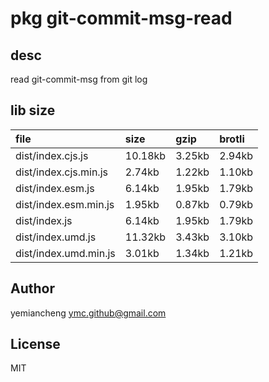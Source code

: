 # pkg git-commit-msg-read

## desc
read git-commit-msg from git log

## lib size  
file | size | gzip | brotli
:---- | :---- | :---- | :----
dist/index.cjs.js | 10.18kb | 3.25kb | 2.94kb
dist/index.cjs.min.js | 2.74kb | 1.22kb | 1.10kb
dist/index.esm.js | 6.14kb | 1.95kb | 1.79kb
dist/index.esm.min.js | 1.95kb | 0.87kb | 0.79kb
dist/index.js | 6.14kb | 1.95kb | 1.79kb
dist/index.umd.js | 11.32kb | 3.43kb | 3.10kb
dist/index.umd.min.js | 3.01kb | 1.34kb | 1.21kb

## Author
yemiancheng <ymc.github@gmail.com>

## License
MIT